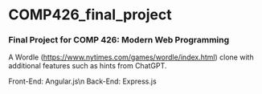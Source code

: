# COMP426_final_project
### Final Project for COMP 426: Modern Web Programming
A Wordle (https://www.nytimes.com/games/wordle/index.html) clone with additional features such as hints from ChatGPT.

Front-End: Angular.js\n
Back-End: Express.js
